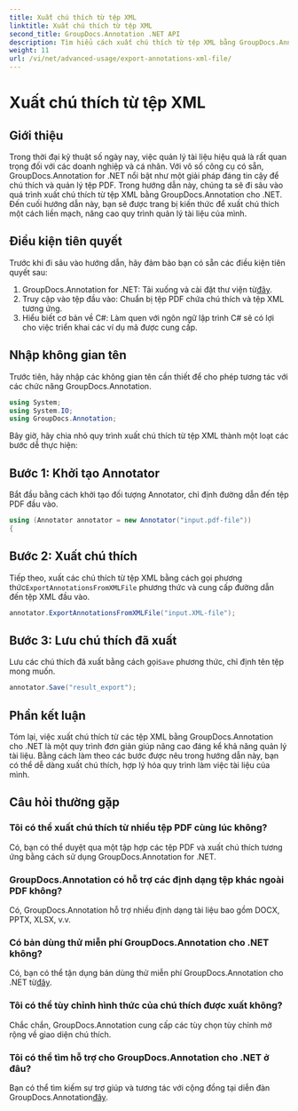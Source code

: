 ```yaml
---
title: Xuất chú thích từ tệp XML
linktitle: Xuất chú thích từ tệp XML
second_title: GroupDocs.Annotation .NET API
description: Tìm hiểu cách xuất chú thích từ tệp XML bằng GroupDocs.Annotation cho .NET, đơn giản hóa quy trình quản lý tài liệu của bạn một cách hiệu quả.
weight: 11
url: /vi/net/advanced-usage/export-annotations-xml-file/
---
```


# Xuất chú thích từ tệp XML

## Giới thiệu
Trong thời đại kỹ thuật số ngày nay, việc quản lý tài liệu hiệu quả là rất quan trọng đối với các doanh nghiệp và cá nhân. Với vô số công cụ có sẵn, GroupDocs.Annotation for .NET nổi bật như một giải pháp đáng tin cậy để chú thích và quản lý tệp PDF. Trong hướng dẫn này, chúng ta sẽ đi sâu vào quá trình xuất chú thích từ tệp XML bằng GroupDocs.Annotation cho .NET. Đến cuối hướng dẫn này, bạn sẽ được trang bị kiến thức để xuất chú thích một cách liền mạch, nâng cao quy trình quản lý tài liệu của mình.
## Điều kiện tiên quyết
Trước khi đi sâu vào hướng dẫn, hãy đảm bảo bạn có sẵn các điều kiện tiên quyết sau:
1.  GroupDocs.Annotation for .NET: Tải xuống và cài đặt thư viện từ[đây](https://releases.groupdocs.com/annotation/net/).
2. Truy cập vào tệp đầu vào: Chuẩn bị tệp PDF chứa chú thích và tệp XML tương ứng.
3. Hiểu biết cơ bản về C#: Làm quen với ngôn ngữ lập trình C# sẽ có lợi cho việc triển khai các ví dụ mã được cung cấp.

## Nhập không gian tên
Trước tiên, hãy nhập các không gian tên cần thiết để cho phép tương tác với các chức năng GroupDocs.Annotation.
```csharp
using System;
using System.IO;
using GroupDocs.Annotation;
```

Bây giờ, hãy chia nhỏ quy trình xuất chú thích từ tệp XML thành một loạt các bước dễ thực hiện:
## Bước 1: Khởi tạo Annotator
Bắt đầu bằng cách khởi tạo đối tượng Annotator, chỉ định đường dẫn đến tệp PDF đầu vào.
```csharp
using (Annotator annotator = new Annotator("input.pdf-file"))
{
```
## Bước 2: Xuất chú thích
 Tiếp theo, xuất các chú thích từ tệp XML bằng cách gọi phương thức`ExportAnnotationsFromXMLFile` phương thức và cung cấp đường dẫn đến tệp XML đầu vào.
```csharp
annotator.ExportAnnotationsFromXMLFile("input.XML-file");
```
## Bước 3: Lưu chú thích đã xuất
 Lưu các chú thích đã xuất bằng cách gọi`Save` phương thức, chỉ định tên tệp mong muốn.
```csharp
annotator.Save("result_export");
```

## Phần kết luận
Tóm lại, việc xuất chú thích từ các tệp XML bằng GroupDocs.Annotation cho .NET là một quy trình đơn giản giúp nâng cao đáng kể khả năng quản lý tài liệu. Bằng cách làm theo các bước được nêu trong hướng dẫn này, bạn có thể dễ dàng xuất chú thích, hợp lý hóa quy trình làm việc tài liệu của mình.
## Câu hỏi thường gặp
### Tôi có thể xuất chú thích từ nhiều tệp PDF cùng lúc không?
Có, bạn có thể duyệt qua một tập hợp các tệp PDF và xuất chú thích tương ứng bằng cách sử dụng GroupDocs.Annotation for .NET.
### GroupDocs.Annotation có hỗ trợ các định dạng tệp khác ngoài PDF không?
Có, GroupDocs.Annotation hỗ trợ nhiều định dạng tài liệu bao gồm DOCX, PPTX, XLSX, v.v.
### Có bản dùng thử miễn phí GroupDocs.Annotation cho .NET không?
 Có, bạn có thể tận dụng bản dùng thử miễn phí GroupDocs.Annotation cho .NET từ[đây](https://releases.groupdocs.com/).
### Tôi có thể tùy chỉnh hình thức của chú thích được xuất không?
Chắc chắn, GroupDocs.Annotation cung cấp các tùy chọn tùy chỉnh mở rộng về giao diện chú thích.
### Tôi có thể tìm hỗ trợ cho GroupDocs.Annotation cho .NET ở đâu?
 Bạn có thể tìm kiếm sự trợ giúp và tương tác với cộng đồng tại diễn đàn GroupDocs.Annotation[đây](https://forum.groupdocs.com/c/annotation/10).